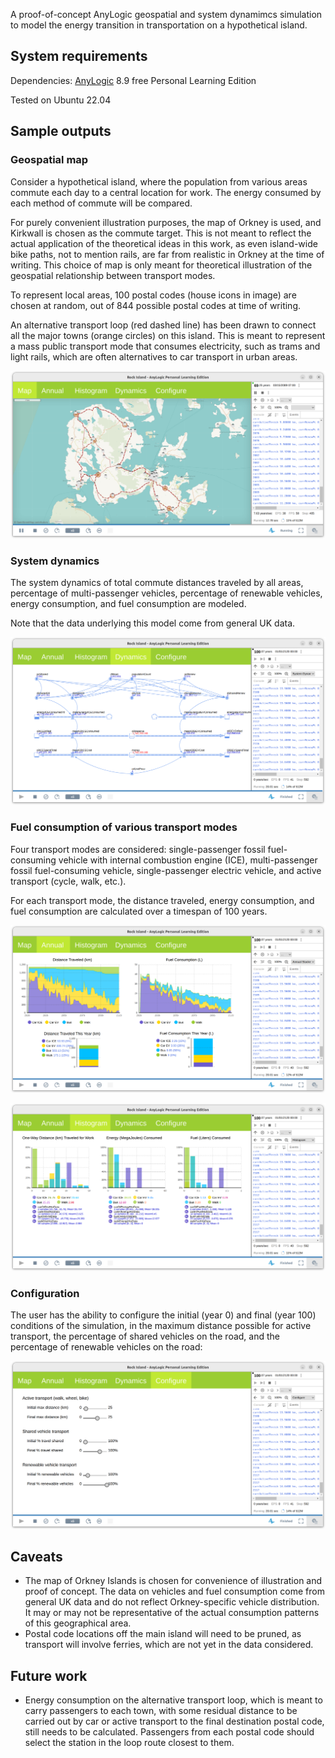 A proof-of-concept AnyLogic geospatial and system dynamimcs simulation to model the energy transition in transportation on a hypothetical island.

## System requirements

Dependencies: [AnyLogic](https://www.anylogic.com/) 8.9 free Personal Learning Edition

Tested on Ubuntu 22.04

## Sample outputs

### Geospatial map

Consider a hypothetical island, where the population from various areas commute each day to a central location for work. The energy consumed by each method of commute will be compared.

For purely convenient illustration purposes, the map of Orkney is used, and Kirkwall is chosen as the commute target. This is not meant to reflect the actual application of the theoretical ideas in this work, as even island-wide bike paths, not to mention rails, are far from realistic in Orkney at the time of writing. This choice of map is only meant for theoretical illustration of the geospatial relationship between transport modes.

To represent local areas, 100 postal codes (house icons in image) are chosen at random, out of 844 possible postal codes at time of writing.

An alternative transport loop (red dashed line) has been drawn to connect all the major towns (orange circles) on this island. This is meant to represent a mass public transport mode that consumes electricity, such as trams and light rails, which are often alternatives to car transport in urban areas.

![Map](docs/map.png)

### System dynamics

The system dynamics of total commute distances traveled by all areas, percentage of multi-passenger vehicles, percentage of renewable vehicles, energy consumption, and fuel consumption are modeled.

Note that the data underlying this model come from general UK data.

![System dynamics](docs/systemDynamics.png)

### Fuel consumption of various transport modes

Four transport modes are considered: single-passenger fossil fuel-consuming vehicle with internal combustion engine (ICE), multi-passenger fossil fuel-consuming vehicle, single-passenger electric vehicle, and active transport (cycle, walk, etc.).

For each transport mode, the distance traveled, energy consumption, and fuel consumption are calculated over a timespan of 100 years.

![Stacked graphs of consumption across transport modes](docs/stackedGraph.png)

![Bar graphs of consumption across transport modes](docs/barGraph.png)

### Configuration

The user has the ability to configure the initial (year 0) and final (year 100) conditions of the simulation, in the maximum distance possible for active transport, the percentage of shared vehicles on the road, and the percentage of renewable vehicles on the road:

![User configuration panel](docs/configure.png)

## Caveats

- The map of Orkney Islands is chosen for convenience of illustration and proof of concept. The data on vehicles and fuel consumption come from general UK data and do not reflect Orkney-specific vehicle distribution. It may or may not be representative of the actual consumption patterns of this geographical area.
- Postal code locations off the main island will need to be pruned, as transport will involve ferries, which are not yet in the data considered.

## Future work

- Energy consumption on the alternative transport loop, which is meant to carry passengers to each town, with some residual distance to be carried out by car or active transport to the final destination postal code, still needs to be calculated. Passengers from each postal code should select the station in the loop route closest to them.
